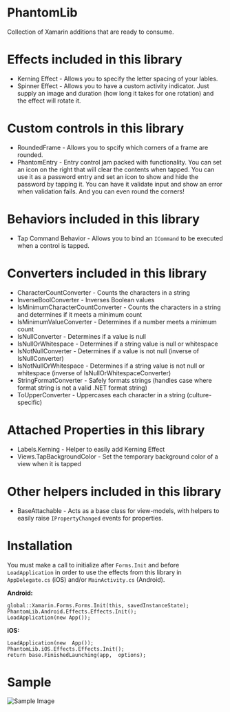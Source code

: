# PhantomLib
Collection of Xamarin additions that are ready to consume.

# Effects included in this library
* Kerning Effect - Allows you to specify the letter spacing of your lables.
* Spinner Effect - Allows you to have a custom activity indicator. Just supply an image and duration (how long it takes for one rotation) and the effect will rotate it.

# Custom controls in this library
* RoundedFrame - Allows you to spcify which corners of a frame are rounded.
* PhantomEntry - Entry control jam packed with functionality. You can set an icon on the right that will clear the contents when tapped. You can use it as a password entry and set an icon to show and hide the password by tapping it. You can have it validate input and show an error when validation fails. And you can even round the corners!

# Behaviors included in this library
* Tap Command Behavior - Allows you to bind an `ICommand` to be executed when a control is tapped.

# Converters included in this library
* CharacterCountConverter - Counts the characters in a string
* InverseBoolConverter - Inverses Boolean values
* IsMinimumCharacterCountConverter - Counts the characters in a string and determines if it meets a minimum count
* IsMinimumValueConverter - Determines if a number meets a minimum count
* IsNullConverter - Determines if a value is null
* IsNullOrWhitespace - Determines if a string value is null or whitespace
* IsNotNullConverter - Determines if a value is not null (inverse of IsNullConverter)
* IsNotNullOrWhitespace - Determines if a string value is not null or whitespace (inverse of IsNullOrWhitespaceConverter)
* StringFormatConverter - Safely formats strings (handles case where format string is not a valid .NET format string)
* ToUpperConverter - Uppercases each character in a string (culture-specific)

# Attached Properties in this library
* Labels.Kerning - Helper to easily add Kerning Effect
* Views.TapBackgroundColor - Set the temporary background color of a view when it is tapped

# Other helpers included in this library
* BaseAttachable - Acts as a base class for view-models, with helpers to easily raise `IPropertyChanged` events for properties.

# Installation
You must make a call to initialize after `Forms.Init` and before `LoadApplication` in order to use the effects from this library in `AppDelegate.cs` (iOS) and/or `MainActivity.cs` (Android).

**Android:**
  ```
global::Xamarin.Forms.Forms.Init(this, savedInstanceState);
PhantomLib.Android.Effects.Effects.Init();
LoadApplication(new App());
```
**iOS:**
```
LoadApplication(new  App());  
PhantomLib.iOS.Effects.Effects.Init();  
return base.FinishedLaunching(app,  options);
```

# Sample
![Sample Image](Images/sample3.gif)

